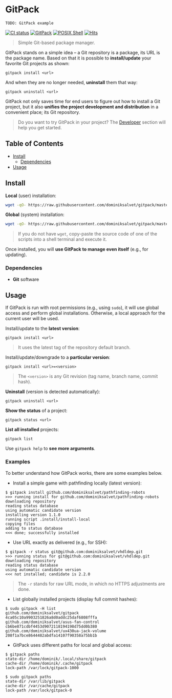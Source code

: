 # GitPack

`TODO: GitPack example`

[![CI status](https://github.com/dominiksalvet/gitpack/workflows/CI/badge.svg)](https://github.com/dominiksalvet/gitpack/actions)
[![GitPack](https://img.shields.io/badge/-GitPack-571997)](https://github.com/dominiksalvet/gitpack)
[![POSIX Shell](https://img.shields.io/badge/POSIX-Shell-111111)](https://pubs.opengroup.org/onlinepubs/9699919799/utilities/V3_chap02.html)
[![Hits](https://hits.seeyoufarm.com/api/count/incr/badge.svg?url=https%3A%2F%2Fgithub.com%2Fdominiksalvet%2Fgitpack&count_bg=%2379C83D&title_bg=%23555555&icon=&icon_color=%23E7E7E7&title=hits&edge_flat=false)](https://hits.seeyoufarm.com)

> Simple Git-based package manager.

GitPack stands on a simple idea – a Git repository is a package, its URL is the package name. Based on that it is possible to **install/update** your favorite Git projects as shown:

```
gitpack install <url>
```

And when they are no longer needed, **uninstall** them that way:

```
gitpack uninstall <url>
```

GitPack not only saves time for end users to figure out how to install a Git project, but it also **unifies the project development and distribution** in a convenient place; its Git repository.

> Do you want to try GitPack in your project? The [Developer](#developer) section will help you get started.

## Table of Contents

* [Install](#install)
  * [Dependencies](#dependencies)
* [Usage](#usage)

## Install

**Local** (user) installation:

```sh
wget -qO- https://raw.githubusercontent.com/dominiksalvet/gitpack/master/.install/initl.sh | sh
```

**Global** (system) installation:

```sh
wget -qO- https://raw.githubusercontent.com/dominiksalvet/gitpack/master/.install/initg.sh | sh
```

> If you do not have `wget`, copy-paste the source code of one of the scripts into a shell terminal and execute it.

Once installed, you will **use GitPack to manage even itself** (e.g., for updating).

### Dependencies

* **Git** software

## Usage

If GitPack is run with root permissions (e.g., using `sudo`), it will use global access and perform global installations. Otherwise, a local approach for the current user will be used.

Install/update to the **latest version**:

```
gitpack install <url>
```

> It uses the latest tag of the repository default branch.

Install/update/downgrade to a **particular version**:

```
gitpack install <url>=<version>
```

> The `<version>` is any Git revision (tag name, branch name, commit hash).

**Uninstall** (version is detected automatically):

```
gitpack uninstall <url>
```

**Show the status** of a project:

```
gitpack status <url>
```

**List all installed** projects:

```
gitpack list
```

Use `gitpack help` to **see more arguments**.

### Examples

To better understand how GitPack works, there are some examples below.

* Install a simple game with pathfinding locally (latest version):

```
$ gitpack install github.com/dominiksalvet/pathfinding-robots
>>> running install for github.com/dominiksalvet/pathfinding-robots
downloading repository
reading status database
using automatic candidate version
installing version 1.1.0
running script .install/install-local
copying files
adding to status database
<<< done; successfully installed
```

* Use URL exactly as delivered (e.g., for SSH):

```
$ gitpack -r status git@github.com:dominiksalvet/vhdldep.git
>>> running status for git@github.com:dominiksalvet/vhdldep.git
downloading repository
reading status database
using automatic candidate version
<<< not installed; candidate is 2.2.0
```

> The `-r` stands for raw URL mode, in which no HTTPS adjustments are done.

* List globally installed projects (display full commit hashes):

```
$ sudo gitpack -H list
github.com/dominiksalvet/gitpack 4ca05c10a9903251826a8d0addc25daf6808fffa
github.com/dominiksalvet/asus-fan-control cb6be871cdbf4453d9072118194198d75dd0b380
github.com/dominiksalvet/ux430ua-jack-volume 208f1a7bce8644482abdfa14107f90358a75bb1b
```

* GitPack uses different paths for local and global access:

```
$ gitpack paths
state-dir /home/dominik/.local/share/gitpack
cache-dir /home/dominik/.cache/gitpack
lock-path /var/lock/gitpack-1000

$ sudo gitpack paths
state-dir /var/lib/gitpack
cache-dir /var/cache/gitpack
lock-path /var/lock/gitpack-0
```
